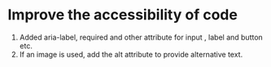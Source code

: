 # Improve the accessibility of code
1. Added aria-label, required and other attribute for input , label and button etc.
2. If an image is used, add the alt attribute to provide alternative text.
